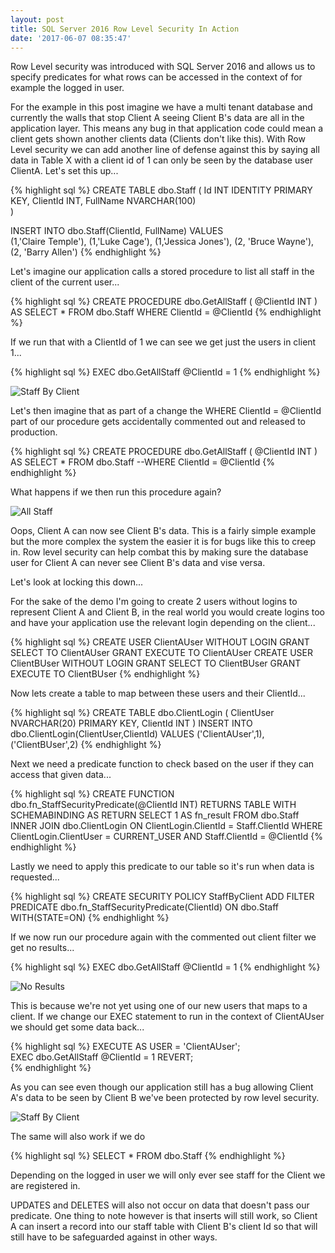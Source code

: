 ```yaml
---
layout: post
title: SQL Server 2016 Row Level Security In Action
date: '2017-06-07 08:35:47'
---
```

Row Level security was introduced with SQL Server 2016 and allows us to specify predicates for what rows can be accessed in the context of for example the logged in user.

For the example in this post imagine we have a multi tenant database and currently the walls that stop Client A seeing Client B's data are all in the application layer. This means any bug in that application code could mean a client gets shown another clients data (Clients don't like this). With Row Level security we can add another line of defense against this by saying all data in Table X with a client id of 1 can only be seen by the database user ClientA. Let's set this up...

{% highlight sql %}
CREATE TABLE dbo.Staff
(
    Id INT IDENTITY PRIMARY KEY,
    ClientId INT,
    FullName NVARCHAR(100)	
)

INSERT INTO dbo.Staff(ClientId, FullName)
VALUES  
    (1,'Claire Temple'),
    (1,'Luke Cage'),
    (1,'Jessica Jones'),
    (2, 'Bruce Wayne'),
    (2, 'Barry Allen')
{% endhighlight %}

Let's imagine our application calls a stored procedure to list all staff in the client of the current user...

{% highlight sql %}
CREATE PROCEDURE dbo.GetAllStaff
(
    @ClientId INT
)
AS
SELECT * FROM dbo.Staff WHERE ClientId = @ClientId
{% endhighlight %}

If we run that with a ClientId of 1 we can see we get just the users in client 1...

{% highlight sql %}
EXEC dbo.GetAllStaff @ClientId = 1
{% endhighlight %}

![Staff By Client]({{site.url}}/content/images/2017-row-security/staff-by-client.JPG)

Let's then imagine that as part of a change the WHERE ClientId = @ClientId part of our procedure gets accidentally commented out and released to production.

{% highlight sql %}
CREATE PROCEDURE dbo.GetAllStaff
(
    @ClientId INT
)
AS
SELECT * FROM dbo.Staff --WHERE ClientId = @ClientId
{% endhighlight %}

What happens if we then run this procedure again?

![All Staff]({{site.url}}/content/images/2017-row-security/all-staff.JPG)

Oops, Client A can  now see Client B's data. This is a fairly simple example but the more complex the system the easier it is for bugs like this to creep in. Row level security can help combat this by making sure the database user for Client A can never see Client B's data and vise versa.

Let's look at locking this down...

For the sake of the demo I'm going to create 2 users without logins to represent Client A and Client B, in the real world you would create logins too and have your application use the relevant login depending on the client...

{% highlight sql %}
CREATE USER ClientAUser WITHOUT LOGIN
GRANT SELECT TO ClientAUser
GRANT EXECUTE TO ClientAUser
CREATE USER ClientBUser WITHOUT LOGIN
GRANT SELECT TO ClientBUser
GRANT EXECUTE TO ClientBUser
{% endhighlight %}

Now lets create a table to map between these users and their ClientId...

{% highlight sql %}
CREATE TABLE dbo.ClientLogin
(
    ClientUser NVARCHAR(20) PRIMARY KEY,
    ClientId INT
)
INSERT INTO dbo.ClientLogin(ClientUser,ClientId)
VALUES
    ('ClientAUser',1),
    ('ClientBUser',2)
{% endhighlight %}

Next we need a predicate function to check based on the user if they can access that given data...

{% highlight sql %}
CREATE FUNCTION dbo.fn_StaffSecurityPredicate(@ClientId INT)
    RETURNS TABLE
WITH SCHEMABINDING
AS
RETURN
    SELECT 1 AS fn_result
    FROM dbo.Staff
        INNER JOIN dbo.ClientLogin ON ClientLogin.ClientId = Staff.ClientId
    WHERE 
        ClientLogin.ClientUser = CURRENT_USER AND
        Staff.ClientId = @ClientId
{% endhighlight %}

Lastly we need to apply this predicate to our table so it's run when data is requested...

{% highlight sql %}
CREATE SECURITY POLICY StaffByClient
	ADD FILTER PREDICATE dbo.fn_StaffSecurityPredicate(ClientId)
	ON dbo.Staff
	WITH(STATE=ON)
{% endhighlight %}

If we now run our procedure again with the commented out client filter we get no results...

{% highlight sql %}
EXEC dbo.GetAllStaff @ClientId = 1
{% endhighlight %}

![No Results]({{site.url}}/content/images/2017-row-security/no-staff.JPG)

This is because we're not yet using one of our new users that maps to a client. If we change our EXEC statement to run in the context of ClientAUser we should get some data back...

{% highlight sql %}
EXECUTE AS USER = 'ClientAUser';  
EXEC dbo.GetAllStaff @ClientId = 1
REVERT;   
{% endhighlight %}

As you can see even though our application still has a bug allowing Client A's data to be seen by Client B we've been protected by row level security.

![Staff By Client]({{site.url}}/content/images/2017-row-security/staff-by-client.JPG)

The same will also work if we do

{% highlight sql %}
SELECT * FROM dbo.Staff
{% endhighlight %}

Depending on the logged in user we will only ever see staff for the Client we are registered in.

UPDATES and DELETES will also not occur on data that doesn't pass our predicate. One thing to note however is that inserts will still work, so Client A can insert a record into our staff table with Client B's client Id so that will still have to be safeguarded against in other ways.


